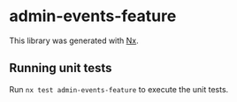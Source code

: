 # admin-events-feature

This library was generated with [Nx](https://nx.dev).

## Running unit tests

Run `nx test admin-events-feature` to execute the unit tests.
